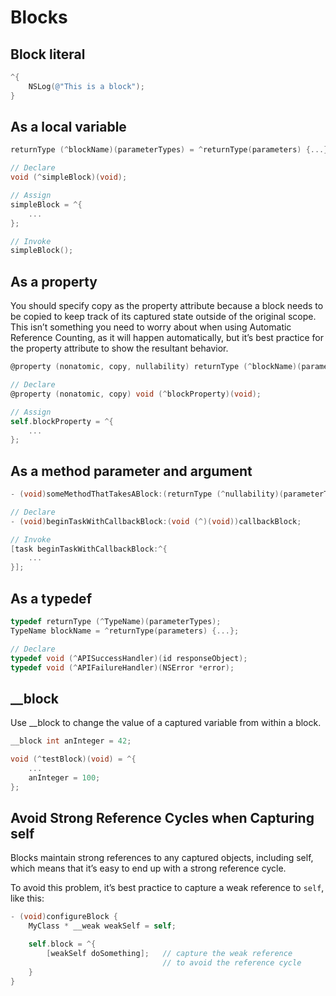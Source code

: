 # Blocks

## Block literal

```objectivec
^{
    NSLog(@"This is a block");
}
```

## As a local variable

```objectivec
returnType (^blockName)(parameterTypes) = ^returnType(parameters) {...};

// Declare
void (^simpleBlock)(void);

// Assign
simpleBlock = ^{
    ...
};

// Invoke
simpleBlock();
```

## As a property

You should specify copy as the property attribute because a block needs to be copied to keep track of its captured state outside of the original scope. This isn’t something you need to worry about when using Automatic Reference Counting, as it will happen automatically, but it’s best practice for the property attribute to show the resultant behavior.

```objectivec
@property (nonatomic, copy, nullability) returnType (^blockName)(parameterTypes);

// Declare
@property (nonatomic, copy) void (^blockProperty)(void);

// Assign
self.blockProperty = ^{
    ...
};
```

## As a method parameter and argument

```objectivec
- (void)someMethodThatTakesABlock:(returnType (^nullability)(parameterTypes))blockName;

// Declare
- (void)beginTaskWithCallbackBlock:(void (^)(void))callbackBlock;

// Invoke
[task beginTaskWithCallbackBlock:^{
    ...
}];
```

## As a typedef

```objectivec
typedef returnType (^TypeName)(parameterTypes);
TypeName blockName = ^returnType(parameters) {...};

// Declare
typedef void (^APISuccessHandler)(id responseObject);
typedef void (^APIFailureHandler)(NSError *error);
```

## \_\_block

Use \_\_block to change the value of a captured variable from within a block.

```objectivec
__block int anInteger = 42;

void (^testBlock)(void) = ^{
    ...
    anInteger = 100;
};
```

## Avoid Strong Reference Cycles when Capturing self

Blocks maintain strong references to any captured objects, including self, which means that it’s easy to end up with a strong reference cycle.

To avoid this problem, it’s best practice to capture a weak reference to `self`, like this:

```objectivec
- (void)configureBlock {
    MyClass * __weak weakSelf = self;

    self.block = ^{
        [weakSelf doSomething];   // capture the weak reference
                                  // to avoid the reference cycle
    }
}
```

